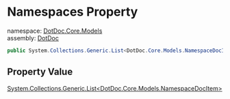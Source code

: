 ﻿# Namespaces Property

namespace: [DotDoc\.Core\.Models](../../DotDoc.Core.Models.md)<br />
assembly: [DotDoc](../../../DotDoc.md)



```csharp
public System.Collections.Generic.List<DotDoc.Core.Models.NamespaceDocItem> Namespaces { get; };
```

## Property Value

[System\.Collections\.Generic\.List\<DotDoc\.Core\.Models\.NamespaceDocItem\>](https://docs.microsoft.com/dotnet/api/System.Collections.Generic.List-1)

